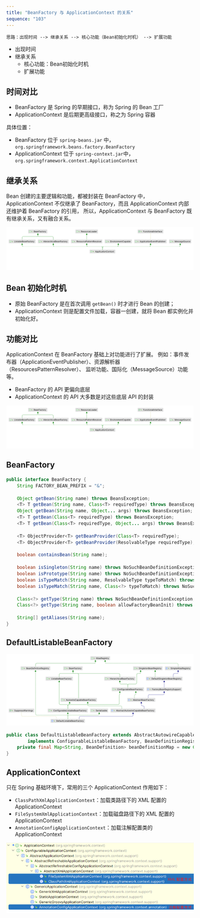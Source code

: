 ```yaml
---
title: "BeanFactory 与 ApplicationContext 的关系"
sequence: "103"
---
```


```text
思路：出现时间 --> 继承关系 --> 核心功能（Bean初始化时机） --> 扩展功能
```

- 出现时间
- 继承关系
    - 核心功能：Bean初始化时机
    - 扩展功能

## 时间对比

- BeanFactory 是 Spring 的早期接口，称为 Spring 的 Bean 工厂
- ApplicationContext 是后期更高级接口，称之为 Spring 容器

具体位置：

- BeanFactory 位于 `spring-beans.jar` 中，`org.springframework.beans.factory.BeanFactory`
- ApplicationContext 位于 `spring-context.jar`中，`org.springframework.context.ApplicationContext`

## 继承关系

Bean 创建的主要逻辑和功能，都被封装在 BeanFactory 中，
ApplicationContext 不仅继承了 BeanFactory，而且 ApplicationContext 内部还维护着 BeanFactory 的引用，
所以，ApplicationContext 与 BeanFactory 既有继承关系，又有融合关系。

![](/assets/images/spring/context/application-context-class-hierarchy.png)

## Bean 初始化时机

- 原始 BeanFactory 是在首次调用 `getBean()` 时才进行 Bean 的创建；
- ApplicationContext 则是配置文件加载，容器一创建，就将 Bean 都实例化并初始化好。

## 功能对比

ApplicationContext 在 BeanFactory 基础上对功能进行了扩展。
例如：事件发布器（ApplicationEventPublisher）、资源解析器（ResourcesPatternResolver）、
监听功能、国际化（MessageSource）功能等。

- BeanFactory 的 API 更偏向底层
- ApplicationContext 的 API 大多数是对这些底层 API 的封装

![](/assets/images/spring/context/application-context-class-hierarchy.png)


## BeanFactory

```java
public interface BeanFactory {
    String FACTORY_BEAN_PREFIX = "&";
    
    Object getBean(String name) throws BeansException;
    <T> T getBean(String name, Class<T> requiredType) throws BeansException;
    Object getBean(String name, Object... args) throws BeansException;
    <T> T getBean(Class<T> requiredType) throws BeansException;
    <T> T getBean(Class<T> requiredType, Object... args) throws BeansException;
    
    <T> ObjectProvider<T> getBeanProvider(Class<T> requiredType);
    <T> ObjectProvider<T> getBeanProvider(ResolvableType requiredType);
    
    boolean containsBean(String name);
    
    boolean isSingleton(String name) throws NoSuchBeanDefinitionException;
    boolean isPrototype(String name) throws NoSuchBeanDefinitionException;
    boolean isTypeMatch(String name, ResolvableType typeToMatch) throws NoSuchBeanDefinitionException;
    boolean isTypeMatch(String name, Class<?> typeToMatch) throws NoSuchBeanDefinitionException;
    
    Class<?> getType(String name) throws NoSuchBeanDefinitionException;
    Class<?> getType(String name, boolean allowFactoryBeanInit) throws NoSuchBeanDefinitionException;
    
    String[] getAliases(String name);
}
```

## DefaultListableBeanFactory

![](/assets/images/spring/bean/default-listable-bean-factory-class-hierarchy.png)

```java
public class DefaultListableBeanFactory extends AbstractAutowireCapableBeanFactory
		implements ConfigurableListableBeanFactory, BeanDefinitionRegistry, Serializable {
    private final Map<String, BeanDefinition> beanDefinitionMap = new ConcurrentHashMap<>(256);
}
```

## ApplicationContext

只在 Spring 基础环境下，常用的三个 ApplicationContext 作用如下：

- `ClassPathXmlApplicationContext`：加载类路径下的 XML 配置的 ApplicationContext
- `FileSystemXmlApplicationContext`：加载磁盘路径下的 XML 配置的 ApplicationContext
- `AnnotationConfigApplicationContext`：加载注解配置类的 ApplicationContext

![](/assets/images/spring/context/application-context-sub-classes.png)
